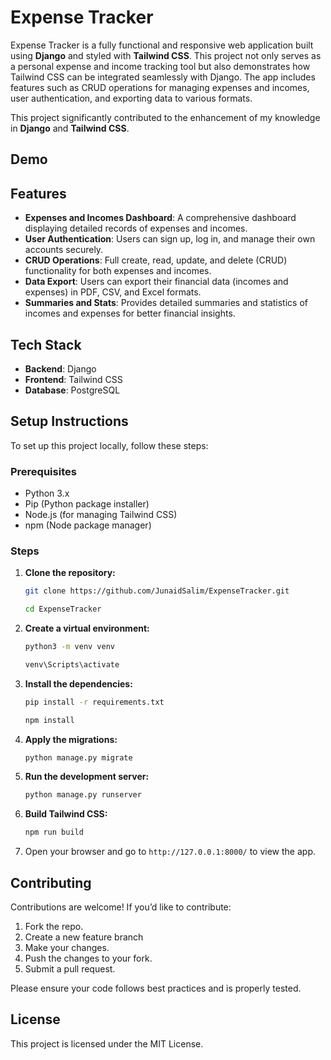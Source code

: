 # Expense Tracker

Expense Tracker is a fully functional and responsive web application built using **Django** and styled with **Tailwind CSS**. This project not only serves as a personal expense and income tracking tool but also demonstrates how Tailwind CSS can be integrated seamlessly with Django. The app includes features such as CRUD operations for managing expenses and incomes, user authentication, and exporting data to various formats.

This project significantly contributed to the enhancement of my knowledge in **Django** and **Tailwind CSS**.

## Demo

## Features

- **Expenses and Incomes Dashboard**: A comprehensive dashboard displaying detailed records of expenses and incomes.
- **User Authentication**: Users can sign up, log in, and manage their own accounts securely.
- **CRUD Operations**: Full create, read, update, and delete (CRUD) functionality for both expenses and incomes.
- **Data Export**: Users can export their financial data (incomes and expenses) in PDF, CSV, and Excel formats.
- **Summaries and Stats**: Provides detailed summaries and statistics of incomes and expenses for better financial insights.

## Tech Stack

- **Backend**: Django 
- **Frontend**: Tailwind CSS
- **Database**: PostgreSQL

## Setup Instructions

To set up this project locally, follow these steps:

### Prerequisites

- Python 3.x
- Pip (Python package installer)
- Node.js (for managing Tailwind CSS)
- npm (Node package manager)

### Steps

1. **Clone the repository:**
   ```bash
   git clone https://github.com/JunaidSalim/ExpenseTracker.git
    ```
   ```bash
   cd ExpenseTracker
   ```

2. **Create a virtual environment:**
   ```bash
   python3 -m venv venv
   ```
   ```bash
   venv\Scripts\activate
   ```

3. **Install the dependencies:**
   ```bash
   pip install -r requirements.txt
   ```
    ```bash
   npm install  
    ```

4. **Apply the migrations:**
   ```bash
   python manage.py migrate
   ```

5. **Run the development server:**
   ```bash
   python manage.py runserver
   ```

6. **Build Tailwind CSS:**
   ```bash
   npm run build
   ```

7. Open your browser and go to `http://127.0.0.1:8000/` to view the app.


## Contributing

Contributions are welcome! If you’d like to contribute:

1. Fork the repo.
2. Create a new feature branch
3. Make your changes.
4. Push the changes to your fork.
5. Submit a pull request.

Please ensure your code follows best practices and is properly tested.

## License

This project is licensed under the MIT License.
